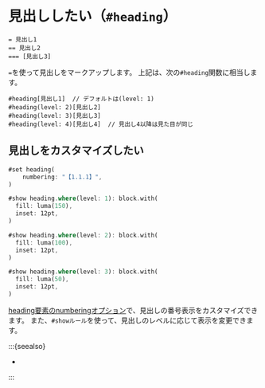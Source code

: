# 見出ししたい（``#heading``）

```text
= 見出し1
== 見出し2
=== [見出し3]
```

``=``を使って見出しをマークアップします。
上記は、次の``#heading``関数に相当します。

```text
#heading[見出し1]  // デフォルトは(level: 1)
#heading(level: 2)[見出し2]
#heading(level: 3)[見出し3]
#heading(level: 4)[見出し4]  // 見出し4以降は見た目が同じ
```

## 見出しをカスタマイズしたい

```rust
#set heading(
    numbering: "【1.1.1】",
)

#show heading.where(level: 1): block.with(
  fill: luma(150),
  inset: 12pt,
)

#show heading.where(level: 2): block.with(
  fill: luma(100),
  inset: 12pt,
)

#show heading.where(level: 3): block.with(
  fill: luma(50),
  inset: 12pt,
)
```

[heading要素のnumberingオプション](https://typst.app/docs/reference/meta/heading/)で、見出しの番号表示をカスタマイズできます。
また、``#showルール``を使って、見出しのレベルに応じて表示を変更できます。

:::{seealso}

- [](../latex/latex-section.md)

:::
